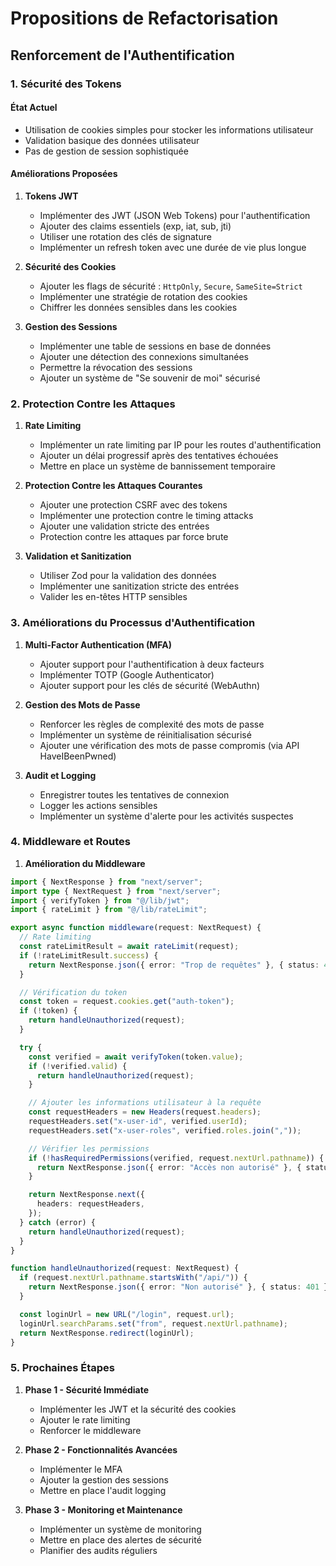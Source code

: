 # Propositions de Refactorisation

## Renforcement de l'Authentification

### 1. Sécurité des Tokens

#### État Actuel

- Utilisation de cookies simples pour stocker les informations utilisateur
- Validation basique des données utilisateur
- Pas de gestion de session sophistiquée

#### Améliorations Proposées

1. **Tokens JWT**

   - Implémenter des JWT (JSON Web Tokens) pour l'authentification
   - Ajouter des claims essentiels (exp, iat, sub, jti)
   - Utiliser une rotation des clés de signature
   - Implémenter un refresh token avec une durée de vie plus longue

2. **Sécurité des Cookies**

   - Ajouter les flags de sécurité : `HttpOnly`, `Secure`, `SameSite=Strict`
   - Implémenter une stratégie de rotation des cookies
   - Chiffrer les données sensibles dans les cookies

3. **Gestion des Sessions**
   - Implémenter une table de sessions en base de données
   - Ajouter une détection des connexions simultanées
   - Permettre la révocation des sessions
   - Ajouter un système de "Se souvenir de moi" sécurisé

### 2. Protection Contre les Attaques

1. **Rate Limiting**

   - Implémenter un rate limiting par IP pour les routes d'authentification
   - Ajouter un délai progressif après des tentatives échouées
   - Mettre en place un système de bannissement temporaire

2. **Protection Contre les Attaques Courantes**

   - Ajouter une protection CSRF avec des tokens
   - Implémenter une protection contre le timing attacks
   - Ajouter une validation stricte des entrées
   - Protection contre les attaques par force brute

3. **Validation et Sanitization**
   - Utiliser Zod pour la validation des données
   - Implémenter une sanitization stricte des entrées
   - Valider les en-têtes HTTP sensibles

### 3. Améliorations du Processus d'Authentification

1. **Multi-Factor Authentication (MFA)**

   - Ajouter support pour l'authentification à deux facteurs
   - Implémenter TOTP (Google Authenticator)
   - Ajouter support pour les clés de sécurité (WebAuthn)

2. **Gestion des Mots de Passe**

   - Renforcer les règles de complexité des mots de passe
   - Implémenter un système de réinitialisation sécurisé
   - Ajouter une vérification des mots de passe compromis (via API HaveIBeenPwned)

3. **Audit et Logging**
   - Enregistrer toutes les tentatives de connexion
   - Logger les actions sensibles
   - Implémenter un système d'alerte pour les activités suspectes

### 4. Middleware et Routes

1. **Amélioration du Middleware**

```typescript
import { NextResponse } from "next/server";
import type { NextRequest } from "next/server";
import { verifyToken } from "@/lib/jwt";
import { rateLimit } from "@/lib/rateLimit";

export async function middleware(request: NextRequest) {
  // Rate limiting
  const rateLimitResult = await rateLimit(request);
  if (!rateLimitResult.success) {
    return NextResponse.json({ error: "Trop de requêtes" }, { status: 429 });
  }

  // Vérification du token
  const token = request.cookies.get("auth-token");
  if (!token) {
    return handleUnauthorized(request);
  }

  try {
    const verified = await verifyToken(token.value);
    if (!verified.valid) {
      return handleUnauthorized(request);
    }

    // Ajouter les informations utilisateur à la requête
    const requestHeaders = new Headers(request.headers);
    requestHeaders.set("x-user-id", verified.userId);
    requestHeaders.set("x-user-roles", verified.roles.join(","));

    // Vérifier les permissions
    if (!hasRequiredPermissions(verified, request.nextUrl.pathname)) {
      return NextResponse.json({ error: "Accès non autorisé" }, { status: 403 });
    }

    return NextResponse.next({
      headers: requestHeaders,
    });
  } catch (error) {
    return handleUnauthorized(request);
  }
}

function handleUnauthorized(request: NextRequest) {
  if (request.nextUrl.pathname.startsWith("/api/")) {
    return NextResponse.json({ error: "Non autorisé" }, { status: 401 });
  }

  const loginUrl = new URL("/login", request.url);
  loginUrl.searchParams.set("from", request.nextUrl.pathname);
  return NextResponse.redirect(loginUrl);
}
```

### 5. Prochaines Étapes

1. **Phase 1 - Sécurité Immédiate**

   - Implémenter les JWT et la sécurité des cookies
   - Ajouter le rate limiting
   - Renforcer le middleware

2. **Phase 2 - Fonctionnalités Avancées**

   - Implémenter le MFA
   - Ajouter la gestion des sessions
   - Mettre en place l'audit logging

3. **Phase 3 - Monitoring et Maintenance**
   - Implémenter un système de monitoring
   - Mettre en place des alertes de sécurité
   - Planifier des audits réguliers
